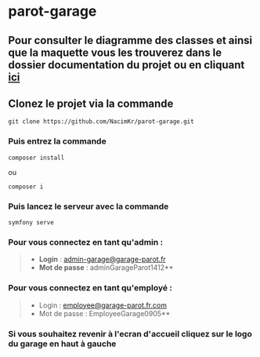 # parot-garage

## Pour consulter le diagramme des classes et ainsi que la maquette vous les trouverez dans le dossier documentation du projet ou en cliquant [ici](https://github.com/NacimKr/parot-garage/tree/main/documentation)

## Clonez le projet via la commande 
````
git clone https://github.com/NacimKr/parot-garage.git
````
### Puis entrez la commande 
````
composer install
````
 ou 
```` 
composer i
````
### Puis lancez le serveur avec la commande 
````
symfony serve
````
### Pour vous connectez en tant qu'admin :
> - **Login** : admin-garage@garage-parot.fr
> - **Mot de passe** : adminGarageParot1412**


### Pour vous connectez en tant qu'employé :
> - Login : employee@garage-parot.fr.com
> - Mot de passe : EmployeeGarage0905**

### Si vous souhaitez revenir à l'ecran d'accueil cliquez sur le logo du garage en haut à gauche
